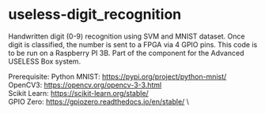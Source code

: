# useless-digit_recognition

Handwritten digit (0-9) recognition using SVM and MNIST dataset. Once digit is classified, the number is sent to a FPGA via 4 GPIO pins. This code is to be run on a Raspberry PI 3B.  Part of the component for the Advanced USELESS Box system. 

Prerequisite: 
Python MNIST: https://pypi.org/project/python-mnist/ \
OpenCV3: https://opencv.org/opencv-3-3.html   \
Scikit Learn: https://scikit-learn.org/stable/   \
GPIO Zero: https://gpiozero.readthedocs.io/en/stable/  \

